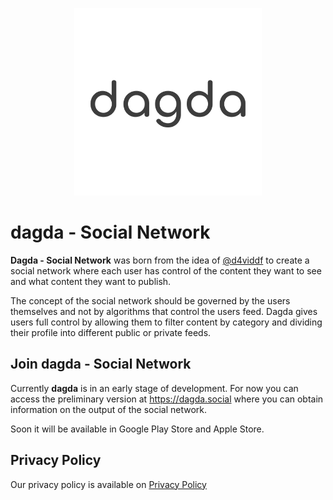 <p align="center">
<img src="readme-assets/icon-play.png" width="300" alt="MyFoodieJournal logo" title="MyFoodieJournal">
</p>

# dagda - Social Network

**Dagda - Social Network** was born from the idea of [@d4viddf](https://github.com/D4vidDf) to create a social network where each user has control of the content they want to see and what content they want to publish.

The concept of the social network should be governed by the users themselves and not by algorithms that control the users feed. Dagda gives users full control by allowing them to filter content by category and dividing their profile into different public or private feeds.

## Join dagda - Social Network

Currently **dagda** is in an early stage of development. For now you can access the preliminary version at https://dagda.social where you can obtain information on the output of the social network.

Soon it will be available in Google Play Store and Apple Store.

## Privacy Policy

Our privacy policy is available on [Privacy Policy](https://dagda.social/privacy-policy)
